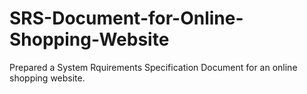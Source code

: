 # SRS-Document-for-Online-Shopping-Website
Prepared a System Rquirements Specification Document for an online shopping website. 
